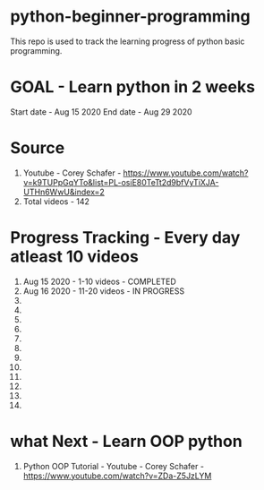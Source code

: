 # python-beginner-programming
This repo is used to track the learning progress of python basic programming.


# GOAL - Learn python in 2 weeks 
Start date - Aug 15 2020
End date - Aug 29 2020


# Source
1. Youtube - Corey Schafer - https://www.youtube.com/watch?v=k9TUPpGqYTo&list=PL-osiE80TeTt2d9bfVyTiXJA-UTHn6WwU&index=2
2. Total videos - 142


# Progress Tracking - Every day atleast 10 videos
1. Aug 15 2020 - 1-10 videos - COMPLETED
2. Aug 16 2020 - 11-20 videos - IN PROGRESS
3.
4.
5.
6.
7.
8.
9.
10.
11.
12.
13.
14.


# what Next - Learn OOP python
1. Python OOP Tutorial  - Youtube - Corey Schafer - https://www.youtube.com/watch?v=ZDa-Z5JzLYM
